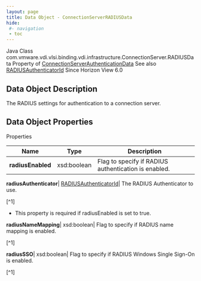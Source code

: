 ```yaml
---
layout: page
title: Data Object - ConnectionServerRADIUSData
hide:
 #- navigation
 - toc
---
```






Java Class
    com.vmware.vdi.vlsi.binding.vdi.infrastructure.ConnectionServer.RADIUSData
Property of
     [ConnectionServerAuthenticationData](vdi.infrastructure.ConnectionServer.AuthenticationData.md#field_detail)
See also
     [RADIUSAuthenticatorId](vdi.entity.RADIUSAuthenticatorId.md)
Since 
    Horizon View 6.0

## Data Object Description 

The RADIUS settings for authentication to a connection server. 

## Data Object Properties

Properties

Name |  Type |  Description   
---|---|---  
**radiusEnabled**|  xsd:boolean|  Flag to specify if RADIUS authentication is enabled.   
  
**radiusAuthenticator**| [RADIUSAuthenticatorId](vdi.entity.RADIUSAuthenticatorId.md)|  The RADIUS Authenticator to use.   


[^1]
  * This property is required if radiusEnabled is set to true.

  
**radiusNameMapping**|  xsd:boolean|  Flag to specify if RADIUS name mapping is enabled.   


[^1]

  
**radiusSSO**|  xsd:boolean|  Flag to specify if RADIUS Windows Single Sign-On is enabled.   


[^1]

  
  

  


